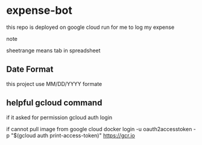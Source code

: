 # expense-bot

this repo is deployed on google cloud run for me to log my expense

note 

sheetrange means tab in spreadsheet

## Date Format

this project use MM/DD/YYYY formate


## helpful gcloud command

if it asked for permission
 gcloud auth login

if cannot pull image from google cloud
 docker login -u oauth2accesstoken -p "$(gcloud auth print-access-token)" https://gcr.io
